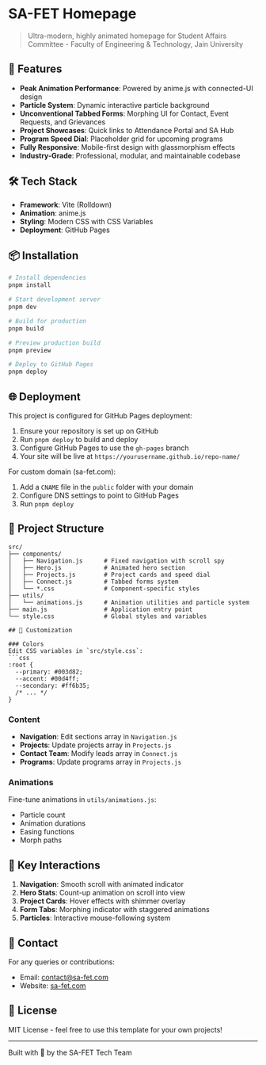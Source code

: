 # SA-FET Homepage

> Ultra-modern, highly animated homepage for Student Affairs Committee - Faculty of Engineering & Technology, Jain University

## 🚀 Features

- **Peak Animation Performance**: Powered by anime.js with connected-UI design
- **Particle System**: Dynamic interactive particle background
- **Unconventional Tabbed Forms**: Morphing UI for Contact, Event Requests, and Grievances
- **Project Showcases**: Quick links to Attendance Portal and SA Hub
- **Program Speed Dial**: Placeholder grid for upcoming programs
- **Fully Responsive**: Mobile-first design with glassmorphism effects
- **Industry-Grade**: Professional, modular, and maintainable codebase

## 🛠️ Tech Stack

- **Framework**: Vite (Rolldown)
- **Animation**: anime.js
- **Styling**: Modern CSS with CSS Variables
- **Deployment**: GitHub Pages

## 📦 Installation

```bash
# Install dependencies
pnpm install

# Start development server
pnpm dev

# Build for production
pnpm build

# Preview production build
pnpm preview

# Deploy to GitHub Pages
pnpm deploy
```

## 🌐 Deployment

This project is configured for GitHub Pages deployment:

1. Ensure your repository is set up on GitHub
2. Run `pnpm deploy` to build and deploy
3. Configure GitHub Pages to use the `gh-pages` branch
4. Your site will be live at `https://yourusername.github.io/repo-name/`

For custom domain (sa-fet.com):
1. Add a `CNAME` file in the `public` folder with your domain
2. Configure DNS settings to point to GitHub Pages
3. Run `pnpm deploy`

## 📁 Project Structure

```
src/
├── components/
│   ├── Navigation.js      # Fixed navigation with scroll spy
│   ├── Hero.js            # Animated hero section
│   ├── Projects.js        # Project cards and speed dial
│   ├── Connect.js         # Tabbed forms system
│   └── *.css              # Component-specific styles
├── utils/
│   └── animations.js      # Animation utilities and particle system
├── main.js                # Application entry point
└── style.css              # Global styles and variables

## 🎨 Customization

### Colors
Edit CSS variables in `src/style.css`:
```css
:root {
  --primary: #003d82;
  --accent: #00d4ff;
  --secondary: #ff6b35;
  /* ... */
}
```

### Content
- **Navigation**: Edit sections array in `Navigation.js`
- **Projects**: Update projects array in `Projects.js`
- **Contact Team**: Modify leads array in `Connect.js`
- **Programs**: Update programs array in `Projects.js`

### Animations
Fine-tune animations in `utils/animations.js`:
- Particle count
- Animation durations
- Easing functions
- Morph paths

## 🎯 Key Interactions

1. **Navigation**: Smooth scroll with animated indicator
2. **Hero Stats**: Count-up animation on scroll into view
3. **Project Cards**: Hover effects with shimmer overlay
4. **Form Tabs**: Morphing indicator with staggered animations
5. **Particles**: Interactive mouse-following system

## 📧 Contact

For any queries or contributions:
- Email: contact@sa-fet.com
- Website: [sa-fet.com](https://sa-fet.com)

## 📄 License

MIT License - feel free to use this template for your own projects!

---

Built with 💙 by the SA-FET Tech Team
